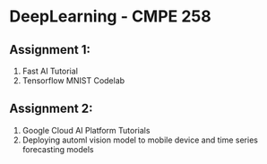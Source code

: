 # DeepLearning - CMPE 258

Assignment 1:
-
  1. Fast AI Tutorial
  2. Tensorflow MNIST Codelab

Assignment 2:
-
  1. Google Cloud AI Platform Tutorials
  2. Deploying automl vision model to mobile device and time series forecasting models

